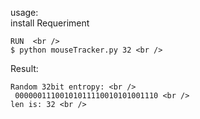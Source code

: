 usage: <br />
install Requeriment <br />
````shell
RUN  <br />
$ python mouseTracker.py 32 <br />
````
Result: <br />
````shell
Random 32bit entropy: <br />
 00000011100101011110010101001110 <br />
len is: 32 <br />
````
